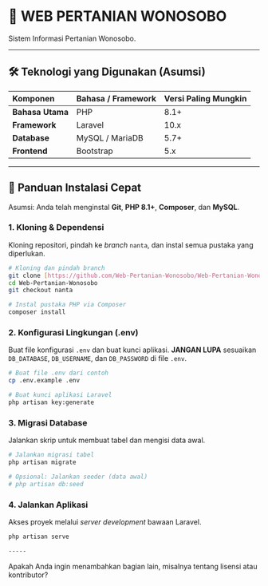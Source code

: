 
# 📑 WEB PERTANIAN WONOSOBO

Sistem Informasi Pertanian Wonosobo.

---

## 🛠️ Teknologi yang Digunakan (Asumsi)

| Komponen | Bahasa / Framework | Versi Paling Mungkin |
| :--- | :--- | :--- |
| **Bahasa Utama** | PHP | 8.1+ |
| **Framework** | Laravel | 10.x |
| **Database** | MySQL / MariaDB | 5.7+ |
| **Frontend** | Bootstrap | 5.x |

---

## 🚀 Panduan Instalasi Cepat

Asumsi: Anda telah menginstal **Git**, **PHP 8.1+**, **Composer**, dan **MySQL**.

### 1. Kloning & Dependensi

Kloning repositori, pindah ke *branch* `nanta`, dan instal semua pustaka yang diperlukan.

```bash
# Kloning dan pindah branch
git clone [https://github.com/Web-Pertanian-Wonosobo/Web-Pertanian-Wonosobo.git](https://github.com/Web-Pertanian-Wonosobo/Web-Pertanian-Wonosobo.git)
cd Web-Pertanian-Wonosobo
git checkout nanta

# Instal pustaka PHP via Composer
composer install
````

### 2\. Konfigurasi Lingkungan (.env)

Buat file konfigurasi `.env` dan buat kunci aplikasi. **JANGAN LUPA** sesuaikan `DB_DATABASE`, `DB_USERNAME`, dan `DB_PASSWORD` di file `.env`.

```bash
# Buat file .env dari contoh
cp .env.example .env

# Buat kunci aplikasi Laravel
php artisan key:generate
```

### 3\. Migrasi Database

Jalankan skrip untuk membuat tabel dan mengisi data awal.

```bash
# Jalankan migrasi tabel
php artisan migrate

# Opsional: Jalankan seeder (data awal)
# php artisan db:seed
```

### 4\. Jalankan Aplikasi

Akses proyek melalui *server development* bawaan Laravel.

```bash
php artisan serve

-----

```

Apakah Anda ingin menambahkan bagian lain, misalnya tentang lisensi atau kontributor?
```
